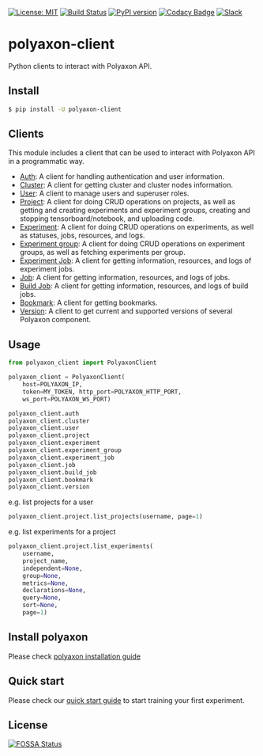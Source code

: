 [![License: MIT](https://img.shields.io/badge/License-MIT-green.svg)](LICENSE)
[![Build Status](https://travis-ci.org/polyaxon/polyaxon-client.svg?branch=master)](https://travis-ci.org/polyaxon/polyaxon-client)
[![PyPI version](https://badge.fury.io/py/polyaxon-client.svg)](https://badge.fury.io/py/polyaxon-client)
[![Codacy Badge](https://api.codacy.com/project/badge/Grade/a33947d729f94f5da7f7390dfeef7f94)](https://www.codacy.com/app/polyaxon/polyaxon-client?utm_source=github.com&amp;utm_medium=referral&amp;utm_content=polyaxon/polyaxon-client&amp;utm_campaign=Badge_Grade)
[![Slack](https://img.shields.io/badge/chat-on%20slack-aadada.svg?logo=slack&longCache=true)](https://join.slack.com/t/polyaxon/shared_invite/enQtMzQ0ODc2MDg1ODc0LWY2ZTdkMTNmZjBlZmRmNjQxYmYwMTBiMDZiMWJhODI2ZTk0MDU4Mjg5YzA5M2NhYzc5ZjhiMjczMDllYmQ2MDg)


# polyaxon-client

Python clients to interact with Polyaxon API.


## Install

```bash
$ pip install -U polyaxon-client
```

## Clients

This module includes a client that can be used to interact
with Polyaxon API in a programmatic way.

 * [Auth](https://docs.polyaxon.com/references/polyaxon-client-python/auth): A client for handling authentication and user information.
 * [Cluster](https://docs.polyaxon.com/references/polyaxon-client-python/cluster): A client for getting cluster and cluster nodes information.
 * [User](https://docs.polyaxon.com/references/polyaxon-client-python/user): A client to manage users and superuser roles.
 * [Project](https://docs.polyaxon.com/references/polyaxon-client-python/project): A client for doing CRUD operations on projects, as well as getting and creating experiments and experiment groups, creating and stopping tensorboard/notebook, and uploading code.
 * [Experiment](https://docs.polyaxon.com/references/polyaxon-client-python/experiment): A client for doing CRUD operations on experiments, as well as statuses, jobs, resources, and logs.
 * [Experiment group](https://docs.polyaxon.com/references/polyaxon-client-python/experiment-group): A client for doing CRUD operations on experiment groups, as well as fetching experiments per group.
 * [Experiment Job](https://docs.polyaxon.com/references/polyaxon-client-python/experiment-job): A client for getting information, resources, and logs of experiment jobs.
 * [Job](https://docs.polyaxon.com/references/polyaxon-client-python/job): A client for getting information, resources, and logs of jobs.
 * [Build Job](https://docs.polyaxon.com/references/polyaxon-client-python/build-job): A client for getting information, resources, and logs of build jobs.
 * [Bookmark](https://docs.polyaxon.com/references/polyaxon-client-python/bookmark): A client for getting bookmarks.
 * [Version](https://docs.polyaxon.com/references/polyaxon-client-python/version): A client to get current and supported versions of several Polyaxon component.


## Usage

```python
from polyaxon_client import PolyaxonClient

polyaxon_client = PolyaxonClient(
    host=POLYAXON_IP,
    token=MY_TOKEN, http_port=POLYAXON_HTTP_PORT,
    ws_port=POLYAXON_WS_PORT)

polyaxon_client.auth
polyaxon_client.cluster
polyaxon_client.user
polyaxon_client.project
polyaxon_client.experiment
polyaxon_client.experiment_group
polyaxon_client.experiment_job
polyaxon_client.job
polyaxon_client.build_job
polyaxon_client.bookmark
polyaxon_client.version
```

e.g. list projects for a user

```python
polyaxon_client.project.list_projects(username, page=1)
```

e.g. list experiments for a project

```python
polyaxon_client.project.list_experiments(
    username,
    project_name,
    independent=None,
    group=None,
    metrics=None,
    declarations=None,
    query=None,
    sort=None,
    page=1)
```


## Install polyaxon

Please check [polyaxon installation guide](https://docs.polyaxon.com/setup/)


## Quick start

Please check our [quick start guide](https://docs.polyaxon.com/concepts/quick-start/) to start training your first experiment.


## License

[![FOSSA Status](https://app.fossa.io/api/projects/git%2Bgithub.com%2Fpolyaxon%2Fpolyaxon-client.svg?type=large)](https://app.fossa.io/projects/git%2Bgithub.com%2Fpolyaxon%2Fpolyaxon-client?ref=badge_large)
